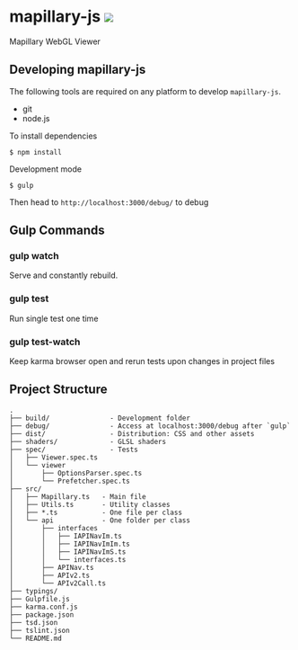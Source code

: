 # mapillary-js ![](https://circleci.com/gh/mapillary/mapillary-js.png?circle-token=60c8b9b3c9ce93616d0dc38a20c718f01a1fe689)
Mapillary WebGL Viewer

## Developing mapillary-js

The following tools are required on any platform to develop `mapillary-js`.

- git
- node.js

To install dependencies

```
$ npm install
```

Development mode

```
$ gulp
```

Then head to `http://localhost:3000/debug/` to debug

## Gulp Commands

### gulp watch

Serve and constantly rebuild.

### gulp test

Run single test one time

### gulp test-watch

Keep karma browser open and rerun tests upon changes in project files


## Project Structure
```
.
├── build/               - Development folder
├── debug/               - Access at localhost:3000/debug after `gulp`
├── dist/                - Distribution: CSS and other assets
├── shaders/             - GLSL shaders
├── spec/                - Tests
│   ├── Viewer.spec.ts
│   └── viewer
│       ├── OptionsParser.spec.ts
│       └── Prefetcher.spec.ts
├── src/
│   ├── Mapillary.ts   - Main file
│   ├── Utils.ts       - Utility classes
│   ├── *.ts           - One file per class
│   └── api            - One folder per class
│       ├── interfaces
│       │   ├── IAPINavIm.ts
│       │   ├── IAPINavImIm.ts
│       │   ├── IAPINavImS.ts
│       │   └── interfaces.ts
│       ├── APINav.ts
│       ├── APIv2.ts
│       └── APIv2Call.ts
├── typings/
├── Gulpfile.js
├── karma.conf.js
├── package.json
├── tsd.json
├── tslint.json
└── README.md
```

